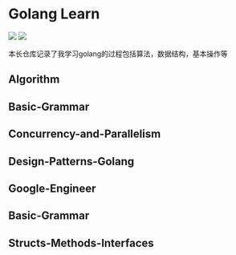 # Golang Learn

![](https://github.com/kylesliu/Golang-Learn/blob/master/leetcode.png)
![](https://github.com/kylesliu/Golang-Learn/blob/master/go_pic.jpg)

本长仓库记录了我学习golang的过程包括算法，数据结构，基本操作等

## Algorithm
## Basic-Grammar
## Concurrency-and-Parallelism
## Design-Patterns-Golang
## Google-Engineer
## Basic-Grammar
## Structs-Methods-Interfaces

